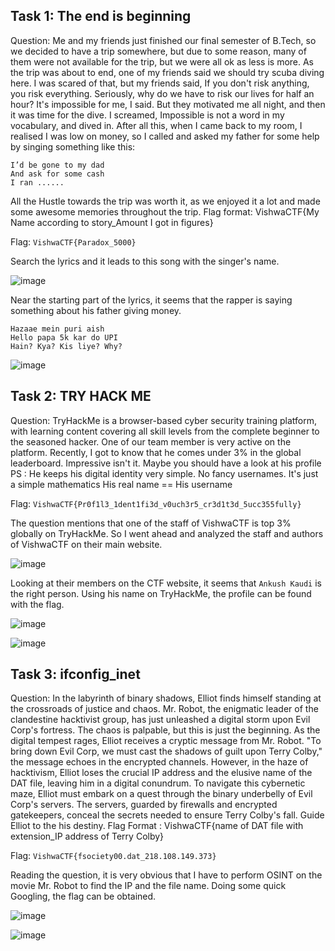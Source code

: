 ## Task 1: The end is beginning
Question: Me and my friends just finished our final semester of B.Tech, so we decided to have a trip somewhere, but due to some reason, many of them were not available for the trip, but we were all ok as less is more. As the trip was about to end, one of my friends said we should try scuba diving here. I was scared of that, but my friends said, If you don't risk anything, you risk everything. Seriously, why do we have to risk our lives for half an hour? It's impossible for me, I said. But they motivated me all night, and then it was time for the dive. I screamed, Impossible is not a word in my vocabulary, and dived in. After all this, when I came back to my room, I realised I was low on money, so I called and asked my father for some help by singing something like this:

```
I’d be gone to my dad
And ask for some cash
I ran ......
```
All the Hustle towards the trip was worth it, as we enjoyed it a lot and made some awesome memories throughout the trip. Flag format: VishwaCTF{My Name according to story_Amount I got in figures}

Flag: `VishwaCTF{Paradox_5000}`

Search the lyrics and it leads to this song with the singer's name.

![image](https://github.com/warlocksmurf/onlinectf-writeups/assets/121353711/52614084-fe1c-494b-a7d4-5aa68c54ddb1)

Near the starting part of the lyrics, it seems that the rapper is saying something about his father giving money.
```
Hazaae mein puri aish
Hello papa 5k kar do UPI
Hain? Kya? Kis liye? Why?
```

![image](https://github.com/warlocksmurf/onlinectf-writeups/assets/121353711/8c8bdf8e-a7d9-4df1-9774-77d811a20f5f)


## Task 2: TRY HACK ME
Question: TryHackMe is a browser-based cyber security training platform, with learning content covering all skill levels from the complete beginner to the seasoned hacker.
One of our team member is very active on the platform. Recently, I got to know that he comes under 3% in the global leaderboard. Impressive isn't it.
Maybe you should have a look at his profile
PS : He keeps his digital identity very simple. No fancy usernames. It's just a simple mathematics
His real name == His username

Flag: `VishwaCTF{Pr0f1l3_1dent1fi3d_v0uch3r5_cr3d1t3d_5ucc355fully}`

The question mentions that one of the staff of VishwaCTF is top 3% globally on TryHackMe. So I went ahead and analyzed the staff and authors of VishwaCTF on their main website.
 
![image](https://github.com/warlocksmurf/onlinectf-writeups/assets/121353711/dbdcc8d1-f140-4cda-a2f9-dca947e9fa58)

Looking at their members on the CTF website, it seems that `Ankush Kaudi` is the right person. Using his name on TryHackMe, the profile can be found with the flag.

![image](https://github.com/warlocksmurf/onlinectf-writeups/assets/121353711/dabbaac1-c4b0-492f-b130-a62cf13f3f82)

![image](https://github.com/warlocksmurf/onlinectf-writeups/assets/121353711/4897677b-22cc-4b1b-aa65-e341f3df9c57)

## Task 3: ifconfig_inet
Question: In the labyrinth of binary shadows, Elliot finds himself standing at the crossroads of justice and chaos. Mr. Robot, the enigmatic leader of the clandestine hacktivist group, has just unleashed a digital storm upon Evil Corp's fortress. The chaos is palpable, but this is just the beginning.
As the digital tempest rages, Elliot receives a cryptic message from Mr. Robot. "To bring down Evil Corp, we must cast the shadows of guilt upon Terry Colby," the message echoes in the encrypted channels. However, in the haze of hacktivism, Elliot loses the crucial IP address and the elusive name of the DAT file, leaving him in a digital conundrum.
To navigate this cybernetic maze, Elliot must embark on a quest through the binary underbelly of Evil Corp's servers. The servers, guarded by firewalls and encrypted gatekeepers, conceal the secrets needed to ensure Terry Colby's fall.
Guide Elliot to the his destiny. Flag Format : VishwaCTF{name of DAT file with extension_IP address of Terry Colby}

Flag: `VishwaCTF{fsociety00.dat_218.108.149.373}`

Reading the question, it is very obvious that I have to perform OSINT on the movie Mr. Robot to find the IP and the file name. Doing some quick Googling, the flag can be obtained.

![image](https://github.com/warlocksmurf/onlinectf-writeups/assets/121353711/ebeddafa-baf1-4e12-8544-18e51e7b358e)

![image](https://github.com/warlocksmurf/onlinectf-writeups/assets/121353711/07b7a24f-9a2d-43d5-967b-c95995507429)
